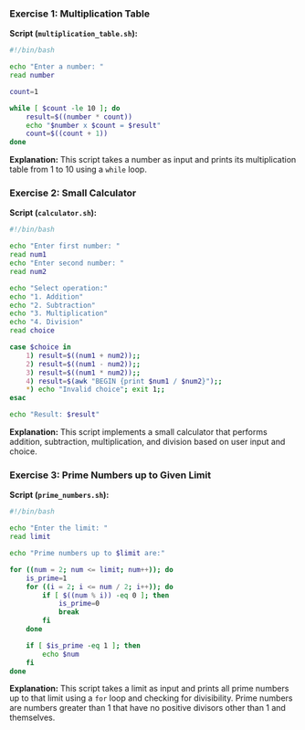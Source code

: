 ### Exercise 1: Multiplication Table

**Script (`multiplication_table.sh`):**
```bash
#!/bin/bash

echo "Enter a number: "
read number

count=1

while [ $count -le 10 ]; do
    result=$((number * count))
    echo "$number x $count = $result"
    count=$((count + 1))
done
```

**Explanation:**
This script takes a number as input and prints its multiplication table from 1 to 10 using a `while` loop.

### Exercise 2: Small Calculator

**Script (`calculator.sh`):**
```bash
#!/bin/bash

echo "Enter first number: "
read num1
echo "Enter second number: "
read num2

echo "Select operation:"
echo "1. Addition"
echo "2. Subtraction"
echo "3. Multiplication"
echo "4. Division"
read choice

case $choice in
    1) result=$((num1 + num2));;
    2) result=$((num1 - num2));;
    3) result=$((num1 * num2));;
    4) result=$(awk "BEGIN {print $num1 / $num2}");;
    *) echo "Invalid choice"; exit 1;;
esac

echo "Result: $result"
```

**Explanation:**
This script implements a small calculator that performs addition, subtraction, multiplication, and division based on user input and choice.

### Exercise 3: Prime Numbers up to Given Limit

**Script (`prime_numbers.sh`):**
```bash
#!/bin/bash

echo "Enter the limit: "
read limit

echo "Prime numbers up to $limit are:"

for ((num = 2; num <= limit; num++)); do
    is_prime=1
    for ((i = 2; i <= num / 2; i++)); do
        if [ $((num % i)) -eq 0 ]; then
            is_prime=0
            break
        fi
    done

    if [ $is_prime -eq 1 ]; then
        echo $num
    fi
done
```

**Explanation:**
This script takes a limit as input and prints all prime numbers up to that limit using a `for` loop and checking for divisibility. Prime numbers are numbers greater than 1 that have no positive divisors other than 1 and themselves.
